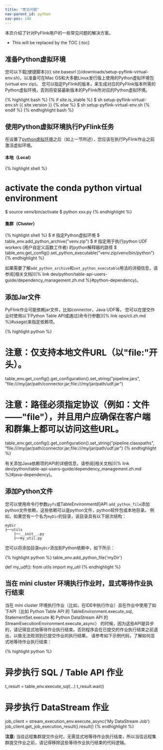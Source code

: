 ```yaml
---
title: "常见问题"
nav-parent_id: python
nav-pos: 140
---
```

<!--
Licensed to the Apache Software Foundation (ASF) under one
or more contributor license agreements.  See the NOTICE file
distributed with this work for additional information
regarding copyright ownership.  The ASF licenses this file
to you under the Apache License, Version 2.0 (the
"License"); you may not use this file except in compliance
with the License.  You may obtain a copy of the License at

  http://www.apache.org/licenses/LICENSE-2.0

Unless required by applicable law or agreed to in writing,
software distributed under the License is distributed on an
"AS IS" BASIS, WITHOUT WARRANTIES OR CONDITIONS OF ANY
KIND, either express or implied.  See the License for the
specific language governing permissions and limitations
under the License.
-->

本页介绍了针对PyFlink用户的一些常见问题的解决方案。

* This will be replaced by the TOC
{:toc}

## 准备Python虚拟环境

您可以下载[便捷脚本]({{ site.baseurl }}/downloads/setup-pyflink-virtual-env.sh)，以准备可在Mac OS和大多数Linux发行版上使用的Python虚拟环境包(virtual env zip)。
您可以指定PyFlink的版本，来生成对应的PyFlink版本所需的Python虚拟环境，否则将安装最新版本的PyFlink所对应的Python虚拟环境。

{% highlight bash %}
{% if site.is_stable %}
$ sh setup-pyflink-virtual-env.sh {{ site.version }}
{% else %}
$ sh setup-pyflink-virtual-env.sh
{% endif %}
{% endhighlight bash %}

## 使用Python虚拟环境执行PyFlink任务
在设置了[python虚拟环境](#准备python虚拟环境)之后（如上一节所述），您应该在执行PyFlink作业之前激活虚拟环境。

#### 本地（Local）

{% highlight shell %}
# activate the conda python virtual environment
$ source venv/bin/activate
$ python xxx.py
{% endhighlight %}

#### 集群（Cluster）

{% highlight shell %}
$ # 指定Python虚拟环境
$ table_env.add_python_archive("venv.zip")
$ # 指定用于执行python UDF workers (用户自定义函数工作者) 的python解释器的路径
$ table_env.get_config().set_python_executable("venv.zip/venv/bin/python")
{% endhighlight %}

如果需要了解`add_python_archive`和`set_python_executable`用法的详细信息，请参阅[相关文档]({% link dev/python/table-api-users-guide/dependency_management.zh.md %}#python-dependency)。

## 添加Jar文件

PyFlink作业可能依赖jar文件，比如connector，Java UDF等。
您可以在提交作业时使用以下Python Table API或通过[命令行参数]({% link ops/cli.zh.md %}#usage)来指定依赖项。

{% highlight python %}
# 注意：仅支持本地文件URL（以"file:"开头）。
table_env.get_config().get_configuration().set_string("pipeline.jars", "file:///my/jar/path/connector.jar;file:///my/jar/path/udf.jar")

# 注意：路径必须指定协议（例如：文件——"file"），并且用户应确保在客户端和群集上都可以访问这些URL。
table_env.get_config().get_configuration().set_string("pipeline.classpaths", "file:///my/jar/path/connector.jar;file:///my/jar/path/udf.jar")
{% endhighlight %}

有关添加Java依赖项的API的详细信息，请参阅[相关文档]({% link dev/python/table-api-users-guide/dependency_management.zh.md %}#java-dependency)。

## 添加Python文件
您可以使用命令行参数`pyfs`或TableEnvironment的API `add_python_file`添加python文件依赖，这些依赖可以是python文件，python软件包或本地目录。
例如，如果您有一个名为`myDir`的目录，该目录具有以下层次结构：

```
myDir
├──utils
    ├──__init__.py
    ├──my_util.py
```

您可以将添加目录`myDir`添加到Python依赖中，如下所示：

{% highlight python %}
table_env.add_python_file('myDir')

def my_udf():
    from utils import my_util
{% endhighlight %}

## 当在 mini cluster 环境执行作业时，显式等待作业执行结束

当在 mini cluster 环境执行作业（比如，在IDE中执行作业）且在作业中使用了如下API（比如 Python Table API 的
TableEnvironment.execute_sql, StatementSet.execute 和 Python DataStream API 的 StreamExecutionEnvironment.execute_async）
的时候，因为这些API是异步的，请记得显式地等待作业执行结束。否则程序会在已提交的作业执行结束之前退出，以致无法观测到已提交作业的执行结果。
请参考如下示例代码，了解如何显式地等待作业执行结束：

{% highlight python %}
# 异步执行 SQL / Table API 作业
t_result = table_env.execute_sql(...)
t_result.wait()

# 异步执行 DataStream 作业
job_client = stream_execution_env.execute_async('My DataStream Job')
job_client.get_job_execution_result().result()
{% endhighlight %}

<strong>注意:</strong> 当往远程集群提交作业时，无需显式地等待作业执行结束，所以当往远程集群提交作业之前，请记得移除这些等待作业执行结束的代码逻辑。
